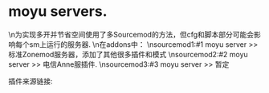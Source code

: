 # moyu servers.
\n为实现多开并节省空间使用了多Sourcemod的方法，但cfg和脚本部分可能会影响每个sm上运行的服务器.
\n在addons中：
\nsourcemod1:#1 moyu server >> 标准Zonemod服务器，添加了其他很多插件和模式
\nsourcemod2:#2 moyu server >> 电信Anne服插件.
\nsourcemod3:#3 moyu server >> 暂定

插件来源链接:





